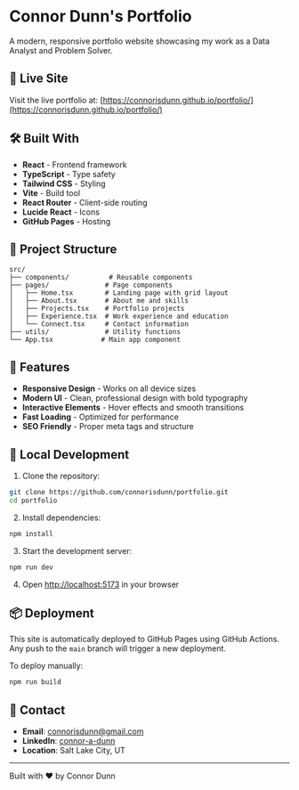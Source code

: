 # Connor Dunn's Portfolio

A modern, responsive portfolio website showcasing my work as a Data Analyst and Problem Solver.

## 🚀 Live Site

Visit the live portfolio at: [https://connorisdunn.github.io/portfolio/](https://connorisdunn.github.io/portfolio/)

## 🛠️ Built With

- **React** - Frontend framework
- **TypeScript** - Type safety
- **Tailwind CSS** - Styling
- **Vite** - Build tool
- **React Router** - Client-side routing
- **Lucide React** - Icons
- **GitHub Pages** - Hosting

## 📁 Project Structure

```
src/
├── components/          # Reusable components
├── pages/              # Page components
│   ├── Home.tsx        # Landing page with grid layout
│   ├── About.tsx       # About me and skills
│   ├── Projects.tsx    # Portfolio projects
│   ├── Experience.tsx  # Work experience and education
│   └── Connect.tsx     # Contact information
├── utils/              # Utility functions
└── App.tsx            # Main app component
```

## 🎨 Features

- **Responsive Design** - Works on all device sizes
- **Modern UI** - Clean, professional design with bold typography
- **Interactive Elements** - Hover effects and smooth transitions
- **Fast Loading** - Optimized for performance
- **SEO Friendly** - Proper meta tags and structure

## 🚀 Local Development

1. Clone the repository:
```bash
git clone https://github.com/connorisdunn/portfolio.git
cd portfolio
```

2. Install dependencies:
```bash
npm install
```

3. Start the development server:
```bash
npm run dev
```

4. Open [http://localhost:5173](http://localhost:5173) in your browser

## 📦 Deployment

This site is automatically deployed to GitHub Pages using GitHub Actions. Any push to the `main` branch will trigger a new deployment.

To deploy manually:
```bash
npm run build
```

## 📧 Contact

- **Email**: connorisdunn@gmail.com
- **LinkedIn**: [connor-a-dunn](https://www.linkedin.com/in/connor-a-dunn/)
- **Location**: Salt Lake City, UT

---

Built with ❤️ by Connor Dunn